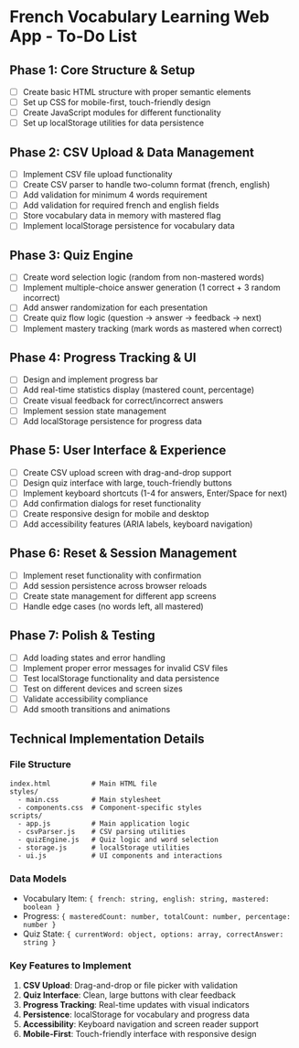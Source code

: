 # French Vocabulary Learning Web App - To-Do List

## Phase 1: Core Structure & Setup
- [ ] Create basic HTML structure with proper semantic elements
- [ ] Set up CSS for mobile-first, touch-friendly design
- [ ] Create JavaScript modules for different functionality
- [ ] Set up localStorage utilities for data persistence

## Phase 2: CSV Upload & Data Management
- [ ] Implement CSV file upload functionality
- [ ] Create CSV parser to handle two-column format (french, english)
- [ ] Add validation for minimum 4 words requirement
- [ ] Add validation for required french and english fields
- [ ] Store vocabulary data in memory with mastered flag
- [ ] Implement localStorage persistence for vocabulary data

## Phase 3: Quiz Engine
- [ ] Create word selection logic (random from non-mastered words)
- [ ] Implement multiple-choice answer generation (1 correct + 3 random incorrect)
- [ ] Add answer randomization for each presentation
- [ ] Create quiz flow logic (question → answer → feedback → next)
- [ ] Implement mastery tracking (mark words as mastered when correct)

## Phase 4: Progress Tracking & UI
- [ ] Design and implement progress bar
- [ ] Add real-time statistics display (mastered count, percentage)
- [ ] Create visual feedback for correct/incorrect answers
- [ ] Implement session state management
- [ ] Add localStorage persistence for progress data

## Phase 5: User Interface & Experience
- [ ] Create CSV upload screen with drag-and-drop support
- [ ] Design quiz interface with large, touch-friendly buttons
- [ ] Implement keyboard shortcuts (1-4 for answers, Enter/Space for next)
- [ ] Add confirmation dialogs for reset functionality
- [ ] Create responsive design for mobile and desktop
- [ ] Add accessibility features (ARIA labels, keyboard navigation)

## Phase 6: Reset & Session Management
- [ ] Implement reset functionality with confirmation
- [ ] Add session persistence across browser reloads
- [ ] Create state management for different app screens
- [ ] Handle edge cases (no words left, all mastered)

## Phase 7: Polish & Testing
- [ ] Add loading states and error handling
- [ ] Implement proper error messages for invalid CSV files
- [ ] Test localStorage functionality and data persistence
- [ ] Test on different devices and screen sizes
- [ ] Validate accessibility compliance
- [ ] Add smooth transitions and animations

## Technical Implementation Details

### File Structure
```
index.html          # Main HTML file
styles/
  - main.css        # Main stylesheet
  - components.css  # Component-specific styles
scripts/
  - app.js          # Main application logic
  - csvParser.js    # CSV parsing utilities
  - quizEngine.js   # Quiz logic and word selection
  - storage.js      # localStorage utilities
  - ui.js           # UI components and interactions
```

### Data Models
- Vocabulary Item: `{ french: string, english: string, mastered: boolean }`
- Progress: `{ masteredCount: number, totalCount: number, percentage: number }`
- Quiz State: `{ currentWord: object, options: array, correctAnswer: string }`

### Key Features to Implement
1. **CSV Upload**: Drag-and-drop or file picker with validation
2. **Quiz Interface**: Clean, large buttons with clear feedback
3. **Progress Tracking**: Real-time updates with visual indicators
4. **Persistence**: localStorage for vocabulary and progress data
5. **Accessibility**: Keyboard navigation and screen reader support
6. **Mobile-First**: Touch-friendly interface with responsive design 